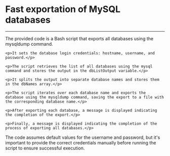 <h1>Fast exportation of MySQL databases</h1>
<hr>
<p>The provided code is a Bash script that exports all databases using the mysqldump command.</p>

    <p>It sets the database login credentials: hostname, username, and password.</p>

    <p>The script retrieves the list of all databases using the mysql command and stores the output in the dbListOutput variable.</p>

    <p>It splits the output into separate database names and stores them in the dbNames array.</p>

    <p>The script iterates over each database name and exports the database using the mysqldump command, saving the export to a file with the corresponding database name.</p>

    <p>After exporting each database, a message is displayed indicating the completion of the export.</p>

    <p>Finally, a message is displayed indicating the completion of the process of exporting all databases.</p>

<p>The code assumes default values for the username and password, but it's important to provide the correct credentials manually before running the script to ensure successful execution.</p>
